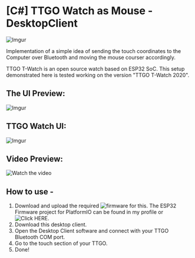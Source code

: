 # [C#] TTGO Watch as Mouse - DesktopClient 

![Imgur](https://i.imgur.com/2AiMqJ4.jpg)

Implementation of a simple idea of sending the touch coordinates to the Computer over Bluetooth and moving the mouse courser accordingly.

TTGO T-Watch is an open source watch based on ESP32 SoC. This setup demonstrated here is tested working on the version "TTGO T-Watch 2020".

## The UI Preview: 

![Imgur](https://i.imgur.com/W3Qo3brl.png)

## TTGO Watch UI:

![Imgur](https://i.imgur.com/L4VhFnbm.jpg)

## Video Preview:

![Watch the video](https://youtu.be/AB10NJjFDsg)

## How to use -
1)  Download and upload the required ![firmware](https://github.com/TNeutron/TTGO_Watch_as_Mouse_Firmware) for this. 
    The ESP32 Firmware project for PlatformIO can be found in my profile or ![Click HERE](https://github.com/TNeutron/TTGO_Watch_as_Mouse_Firmware).
2)  Download this desktop client.
3)  Open the Desktop Client software and connect with your TTGO Bluetooth COM port. 
4)  Go to the touch section of your TTGO.
5)  Done!

